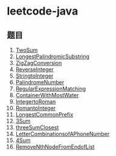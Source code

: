 # leetcode-java

## 题目
1. [TwoSum](https://github.com/iswuxue/leetcode-java/blob/master/1-100/TwoSum.md)
5. [LongestPalindromicSubstring](https://github.com/iswuxue/leetcode-java/blob/master/1-100/LongestPalindromicSubstring.md)
6. [ZigZagConversion](https://github.com/iswuxue/leetcode-java/blob/master/1-100/ZigZagConversion.md)
7. [ReverseInteger](https://github.com/iswuxue/leetcode-java/blob/master/1-100/ReverseInteger.md)
8. [StringtoInteger](https://github.com/iswuxue/leetcode-java/blob/master/1-100/StringtoInteger(atoi).md)
9. [PalindromeNumber](https://github.com/iswuxue/leetcode-java/blob/master/1-100/PalindromeNumber.md)
10. [RegularExpressionMatching]()
11. [ContainerWithMostWater](https://github.com/iswuxue/leetcode-java/blob/master/1-100/ContainerWithMostWater.md)
12. [IntegertoRoman](https://github.com/iswuxue/leetcode-java/blob/master/1-100/IntegertoRoman.md)
13. [RomantoInteger](https://github.com/iswuxue/leetcode-java/blob/master/1-100/RomantoInteger.md)
14. [LongestCommonPrefix](https://github.com/iswuxue/leetcode-java/blob/master/1-100/LongestCommonPrefix.md)
15. [3Sum](https://github.com/iswuxue/leetcode-java/blob/master/1-100/3Sum.md)
16. [threeSumClosest](https://github.com/iswuxue/leetcode-java/blob/master/1-100/3SumClosest.md)
17. [LetterCombinationsofAPhoneNumber](https://github.com/iswuxue/leetcode-java/blob/master/1-100/LetterCombinationsofAPhoneNumber.md)
18. [4Sum](https://github.com/iswuxue/leetcode-java/blob/master/1-100/4Sum.md)
19. [RemoveNthNodeFromEndofList](https://github.com/iswuxue/leetcode-java/blob/master/1-100/RemoveNthNodeFromEndofList.md)
